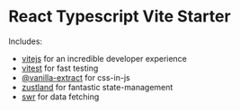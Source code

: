 # React Typescript Vite Starter

Includes:

- [vitejs](https://vitejs.dev/) for an incredible developer experience
- [vitest](https://vitest.dev/) for fast testing
- [@vanilla-extract](https://vanilla-extract.style) for css-in-js
- [zustland](https://github.com/pmndrs/zustand) for fantastic state-management
- [swr](https://swr.vercel.app/docs/getting-started) for data fetching
